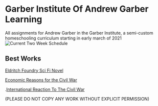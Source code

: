 # Garber Institute Of Andrew Garber Learning
All assignments for Andrew Garber in the Garber Institute, a semi-custom homeschooling curriculum starting in early march of 2021
![Current Two Week Schedule](https://user-images.githubusercontent.com/63741917/161387143-3a489118-d65d-467b-ac22-30e6d7b2a0f5.png)

## Best Works
[Eldritch Foundry Sci Fi Novel](https://github.com/Garberchov/GARBER_INSTITUTE/blob/main/Q3-Q4_10TH/English/Completed%20Work/AG%20Sci%20Fi%20Novel/agscifinovel2.txt)

[Economic Reasons for the Civil War](https://github.com/Garberchov/GARBER_INSTITUTE/blob/main/Q3-Q4_10TH/History/Completed%20Work/Summary%20Sessions%20Pre%20Civil%20War/Leading%20Economic%20Reasons%20For%20Civil%20War.docx)

.[International Reaction To The Civil War](https://github.com/Garberchov/GARBER_INSTITUTE/blob/main/Q3-Q4_10TH/History/Completed%20Work/Summary%20Sessions%20Civil%20War/international_reaction_to_civil_war.md)



(PLEASE DO NOT COPY ANY WORK WITHOUT EXPLICIT PERMISSION)
